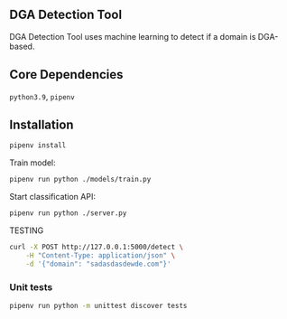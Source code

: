 ## DGA Detection Tool

DGA Detection Tool uses machine learning to detect if a domain is DGA-based.

## Core Dependencies

`python3.9`, `pipenv`

## Installation

``` sh
pipenv install
```

Train model:
``` sh
pipenv run python ./models/train.py
```

Start classification API:
``` sh
pipenv run python ./server.py
```

TESTING
``` sh
curl -X POST http://127.0.0.1:5000/detect \
    -H "Content-Type: application/json" \
    -d '{"domain": "sadasdasdewde.com"}'
```

### Unit tests
``` sh
pipenv run python -m unittest discover tests
```
